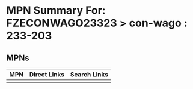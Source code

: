 



# MPN Summary For: FZECONWAGO23323 > con-wago : 233-203

## MPNs
  

|MPN|Direct Links|Search Links|
| :--- | :--- | :--- |
||||
